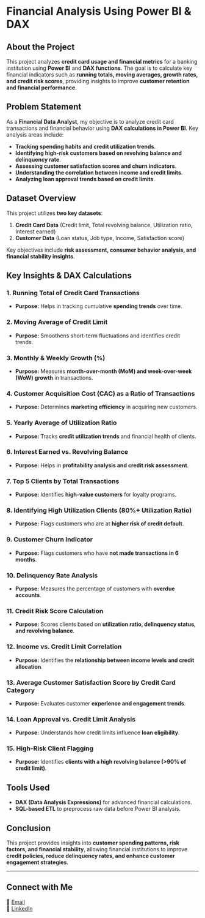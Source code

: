 # Financial Analysis Using Power BI & DAX

## About the Project
This project analyzes **credit card usage and financial metrics** for a banking institution using **Power BI** and **DAX functions**. The goal is to calculate key financial indicators such as **running totals, moving averages, growth rates, and credit risk scores**, providing insights to improve **customer retention and financial performance**.

## Problem Statement
As a **Financial Data Analyst**, my objective is to analyze credit card transactions and financial behavior using **DAX calculations in Power BI**. Key analysis areas include:
- **Tracking spending habits and credit utilization trends**.
- **Identifying high-risk customers based on revolving balance and delinquency rate**.
- **Assessing customer satisfaction scores and churn indicators**.
- **Understanding the correlation between income and credit limits**.
- **Analyzing loan approval trends based on credit limits**.

## Dataset Overview
This project utilizes **two key datasets**: 
1. **Credit Card Data** (Credit limit, Total revolving balance, Utilization ratio, Interest earned)
2. **Customer Data** (Loan status, Job type, Income, Satisfaction score)

Key objectives include **risk assessment, consumer behavior analysis, and financial stability insights**.

## Key Insights & DAX Calculations
### **1. Running Total of Credit Card Transactions**
- **Purpose:** Helps in tracking cumulative **spending trends** over time.

### **2. Moving Average of Credit Limit**
- **Purpose:** Smoothens short-term fluctuations and identifies credit trends.

### **3. Monthly & Weekly Growth (%)**
- **Purpose:** Measures **month-over-month (MoM) and week-over-week (WoW) growth** in transactions.

### **4. Customer Acquisition Cost (CAC) as a Ratio of Transactions**
- **Purpose:** Determines **marketing efficiency** in acquiring new customers.

### **5. Yearly Average of Utilization Ratio**
- **Purpose:** Tracks **credit utilization trends** and financial health of clients.

### **6. Interest Earned vs. Revolving Balance**
- **Purpose:** Helps in **profitability analysis and credit risk assessment**.

### **7. Top 5 Clients by Total Transactions**
- **Purpose:** Identifies **high-value customers** for loyalty programs.

### **8. Identifying High Utilization Clients (80%+ Utilization Ratio)**
- **Purpose:** Flags customers who are at **higher risk of credit default**.

### **9. Customer Churn Indicator**
- **Purpose:** Flags customers who have **not made transactions in 6 months**.

### **10. Delinquency Rate Analysis**
- **Purpose:** Measures the percentage of customers with **overdue accounts**.

### **11. Credit Risk Score Calculation**
- **Purpose:** Scores clients based on **utilization ratio, delinquency status, and revolving balance**.

### **12. Income vs. Credit Limit Correlation**
- **Purpose:** Identifies the **relationship between income levels and credit allocation**.

### **13. Average Customer Satisfaction Score by Credit Card Category**
- **Purpose:** Evaluates customer **experience and engagement trends**.

### **14. Loan Approval vs. Credit Limit Analysis**
- **Purpose:** Understands how credit limits influence **loan eligibility**.

### **15. High-Risk Client Flagging**
- **Purpose:** Identifies **clients with a high revolving balance (>90% of credit limit)**.

## Tools Used
- **DAX (Data Analysis Expressions)** for advanced financial calculations.
- **SQL-based ETL** to preprocess raw data before Power BI analysis.

## Conclusion
This project provides insights into **customer spending patterns, risk factors, and financial stability**, allowing financial institutions to improve **credit policies, reduce delinquency rates, and enhance customer engagement strategies**.

---
## Connect with Me
📧 [Email](mailto:abhishekpandeyofficiall@gmail.com)  
🔗 [LinkedIn](https://www.linkedin.com/in/abhishek-pandey1322/)
